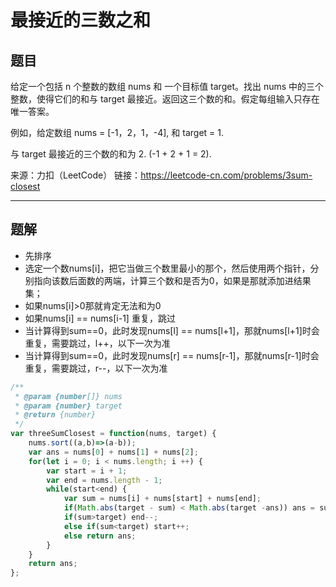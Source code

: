 # 最接近的三数之和

## 题目

给定一个包括 n 个整数的数组 nums 和 一个目标值 target。找出 nums 中的三个整数，使得它们的和与 target 最接近。返回这三个数的和。假定每组输入只存在唯一答案。

例如，给定数组 nums = [-1，2，1，-4], 和 target = 1.

与 target 最接近的三个数的和为 2. (-1 + 2 + 1 = 2).

来源：力扣（LeetCode）
链接：https://leetcode-cn.com/problems/3sum-closest

---

## 题解

- 先排序
- 选定一个数nums[i]，把它当做三个数里最小的那个，然后使用两个指针，分别指向该数后面数的两端，计算三个数和是否为0，如果是那就添加进结果集；
- 如果nums[i]>0那就肯定无法和为0
- 如果nums[i] == nums[i-1] 重复，跳过
- 当计算得到sum==0，此时发现nums[l] == nums[l+1]，那就nums[l+1]时会重复，需要跳过，l++，以下一次为准
- 当计算得到sum==0，此时发现nums[r] == nums[r-1]，那就nums[r-1]时会重复，需要跳过，r--，以下一次为准

```javascript
/**
 * @param {number[]} nums
 * @param {number} target
 * @return {number}
 */
var threeSumClosest = function(nums, target) {
    nums.sort((a,b)=>(a-b));
    var ans = nums[0] + nums[1] + nums[2];
    for(let i = 0; i < nums.length; i ++) {
        var start = i + 1;
        var end = nums.length - 1;
        while(start<end) {
            var sum = nums[i] + nums[start] + nums[end];
            if(Math.abs(target - sum) < Math.abs(target -ans)) ans = sum;
            if(sum>target) end--;
            else if(sum<target) start++;
            else return ans;
        }
    }
    return ans;
};
```

